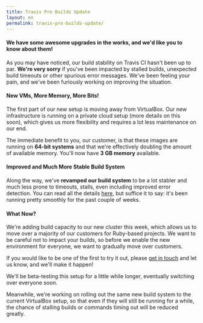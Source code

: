 ```yaml
---
title: Travis Pro Builds Update
layout: en
permalink: travis-pro-builds-update/
---
```

#### We have some awesome upgrades in the works, and we'd like you to know about them!

As you may have noticed, our build stability on Travis CI hasn't been up to par.
**We're very sorry** if you've been impacted by stalled builds, unexpected build
timeouts or other spurious error messages. We've been feeling your pain, and
we've been furiously working on improving the situation.

#### New VMs, More Memory, More Bits!

The first part of our new setup is moving away from VirtualBox. Our new
infrastructure is running on a private cloud setup (more details on this soon),
which gives us more flexibility and requires a lot less maintenance on our end.

The immediate benefit to you, our customer, is that these images are running on
**64-bit systems** and that we're effectively doubling the amount of available
memory. You'll now have **3 GB memory** available.

#### Improved and Much More Stable Build System

Along the way, we've **revamped our build system** to be a lot stabler and much
less prone to timeouts, stalls, even including improved error detection. You can
read all the details
[here](http://about.travis-ci.org/blog/2013-01-25-the-worker-gets-a-revamp/),
but suffice it to say: it's been running pretty smoothly for the past couple of
weeks.

#### What Now?

We're adding build capacity to our new cluster this week, which allows us to
move over a majority of our customers for Ruby-based projects. We want to be
careful not to impact your builds, so before we enable the new environment for
everyone, we want to gradually move over customers.

If you would like to be one of the first to try it out, please [get in
touch](mailto:support@travis-ci.com) and let us know, and we'll make it happen!

We'll be beta-testing this setup for a little while longer, eventually switching
over everyone soon.

Meanwhile, we're working on rolling out the same new build system to the current
VirtualBox setup, so that even if they will still be running for a while, the
chance of stalling builds or commands timing out will be reduced greatly.
